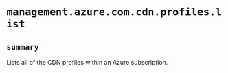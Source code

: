 # `management.azure.com.cdn.profiles.list`

## `summary`
Lists all of the CDN profiles within an Azure subscription.


